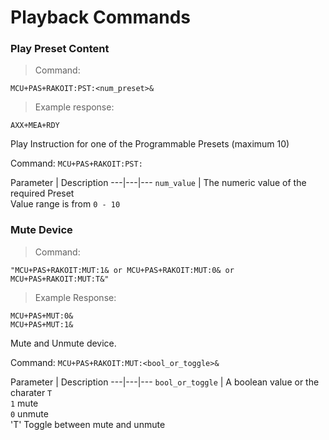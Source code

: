 # Playback Commands

### Play Preset Content
>Command:

```plaintext
MCU+PAS+RAKOIT:PST:<num_preset>&
```

> Example response:

```plaintext
AXX+MEA+RDY
```
Play Instruction for one of the Programmable Presets (maximum 10) 

Command: `MCU+PAS+RAKOIT:PST:`

Parameter | Description
---|---|---
`num_value` | The numeric value of the required Preset<br>Value range is from `0 - 10`   

### Mute Device
>Command:

```plaintext
"MCU+PAS+RAKOIT:MUT:1& or MCU+PAS+RAKOIT:MUT:0& or MCU+PAS+RAKOIT:MUT:T&"
```

> Example Response:

```plaintext
MCU+PAS+MUT:0&
MCU+PAS+MUT:1&
```

Mute and Unmute device. 

Command: `MCU+PAS+RAKOIT:MUT:<bool_or_toggle>&`

Parameter | Description
---|---|---
`bool_or_toggle` | A boolean value or the charater `T`<br>`1` mute <br>`0` unmute<br>'T' Toggle between mute and unmute   
